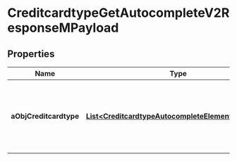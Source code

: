 

# CreditcardtypeGetAutocompleteV2ResponseMPayload

## Properties

Name | Type | Description | Notes
------------ | ------------- | ------------- | -------------
**aObjCreditcardtype** | [**List&lt;CreditcardtypeAutocompleteElementResponse&gt;**](CreditcardtypeAutocompleteElementResponse.md) | An array of Creditcardtype object containing the description, ID and active status about the element. | 




